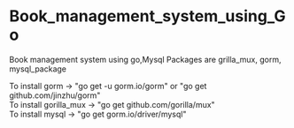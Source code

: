 # Book_management_system_using_Go
Book management system using go,Mysql
Packages are grilla_mux, gorm, mysql_package

To install gorm        -> "go get -u gorm.io/gorm" or  "go get github.com/jinzhu/gorm" <br>
To install gorilla_mux -> "go get github.com/gorilla/mux" <br>
To install mysql       -> "go get gorm.io/driver/mysql"
